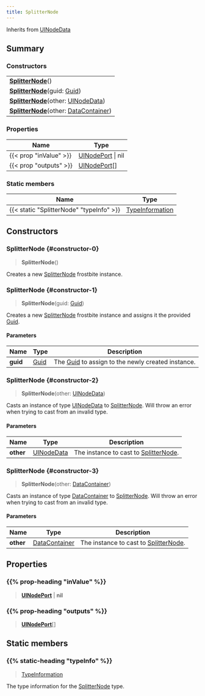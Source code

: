 ```yaml
---
title: SplitterNode
---
```


Inherits from 
[UINodeData](/vext/ref/fb/uinodedata)

## Summary
### Constructors
| |
| ----------- |
| **[SplitterNode](#constructor-0)**() |
| **[SplitterNode](#constructor-1)**(guid: [Guid](/vext/ref/shared/class/guid)) |
| **[SplitterNode](#constructor-2)**(other: [UINodeData](/vext/ref/fb/uinodedata)) |
| **[SplitterNode](#constructor-3)**(other: [DataContainer](/vext/ref/shared/class/datacontainer)) |

### Properties
| Name | Type |
| ---- | ---- |
| {{< prop "inValue" >}} | [UINodePort](/vext/ref/fb/uinodeport) \| nil |
| {{< prop "outputs" >}} | [UINodePort](/vext/ref/fb/uinodeport)[] |

### Static members
| Name | Type |
| ---- | ---- |
| {{< static "SplitterNode" "typeInfo" >}} | [TypeInformation](/vext/ref/shared/class/typeinformation) |

## Constructors
### SplitterNode {#constructor-0}
> **SplitterNode**()

Creates a new [SplitterNode](/vext/ref/fb/splitternode) frostbite instance.

### SplitterNode {#constructor-1}
> **SplitterNode**(guid: [Guid](/vext/ref/shared/class/guid))

Creates a new [SplitterNode](/vext/ref/fb/splitternode) frostbite instance and assigns it the provided [Guid](/vext/ref/shared/class/guid).

#### Parameters
| Name | Type | Description |
| ---- | ---- | ----------- |
| **guid** | [Guid](/vext/ref/shared/class/guid) | The [Guid](/vext/ref/shared/class/guid) to assign to the newly created instance. |

### SplitterNode {#constructor-2}
> **SplitterNode**(other: [UINodeData](/vext/ref/fb/uinodedata))

Casts an instance of type [UINodeData](/vext/ref/fb/uinodedata) to [SplitterNode](/vext/ref/fb/splitternode). Will throw an error when trying to cast from an invalid type.

#### Parameters
| Name | Type | Description |
| ---- | ---- | ----------- |
| **other** | [UINodeData](/vext/ref/fb/uinodedata) | The instance to cast to [SplitterNode](/vext/ref/fb/splitternode). |

### SplitterNode {#constructor-3}
> **SplitterNode**(other: [DataContainer](/vext/ref/shared/class/datacontainer))

Casts an instance of type [DataContainer](/vext/ref/shared/class/datacontainer) to [SplitterNode](/vext/ref/fb/splitternode). Will throw an error when trying to cast from an invalid type.

#### Parameters
| Name | Type | Description |
| ---- | ---- | ----------- |
| **other** | [DataContainer](/vext/ref/shared/class/datacontainer) | The instance to cast to [SplitterNode](/vext/ref/fb/splitternode). |

## Properties
### {{% prop-heading "inValue" %}}
> **[UINodePort](/vext/ref/fb/uinodeport)** | **nil**

### {{% prop-heading "outputs" %}}
> **[UINodePort](/vext/ref/fb/uinodeport)**[]

## Static members
### {{% static-heading "typeInfo" %}}
> [TypeInformation](/vext/ref/shared/class/typeinformation)

The type information for the [SplitterNode](/vext/ref/fb/splitternode) type.

